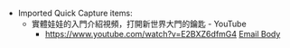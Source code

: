 - Imported Quick Capture items:
    - 實體娃娃的入門介紹視頻，打開新世界大門的鑰匙 - YouTube
        - https://www.youtube.com/watch?v=E2BXZ6dfmG4 [Email Body](https://files.todoist.com/nj7jAiYTx3DtN03b4NdE7nO7Ilh87LyySB-NcnYpUCrfZB0Ov1LEjtVaVnXZghpV/by/21878347/as/file.html)
